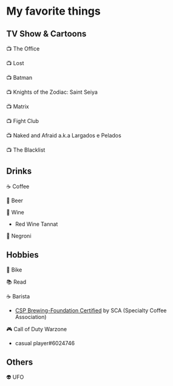 # My favorite things

## TV Show & Cartoons

📺 The Office

📺 Lost

📺 Batman

📺 Knights of the Zodiac: Saint Seiya

📺 Matrix

📺 Fight Club

📺 Naked and Afraid a.k.a Largados e Pelados

📺 The Blacklist

## Drinks

☕ Coffee
        
🍺 Beer

🍷 Wine
- Red Wine Tannat

🥃 Negroni

## Hobbies

🚴 Bike

📚 Read

☕ Barista
- [CSP Brewing-Foundation Certified](https://specialtycoffee.my.site.com/s/course-enrollment/a1UVw000000k5Cn/ce605461) by SCA (Specialty Coffee Association)

🎮 Call of Duty Warzone
- casual player#6024746

## Others

👽 UFO

